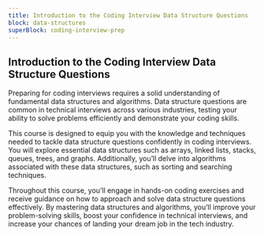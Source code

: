 ```yaml
---
title: Introduction to the Coding Interview Data Structure Questions
block: data-structures
superBlock: coding-interview-prep
---
```


## Introduction to the Coding Interview Data Structure Questions

Preparing for coding interviews requires a solid understanding of fundamental data structures and algorithms. Data structure questions are common in technical interviews across various industries, testing your ability to solve problems efficiently and demonstrate your coding skills.

This course is designed to equip you with the knowledge and techniques needed to tackle data structure questions confidently in coding interviews. You will explore essential data structures such as arrays, linked lists, stacks, queues, trees, and graphs. Additionally, you’ll delve into algorithms associated with these data structures, such as sorting and searching techniques.

Throughout this course, you’ll engage in hands-on coding exercises and receive guidance on how to approach and solve data structure questions effectively. By mastering data structures and algorithms, you’ll improve your problem-solving skills, boost your confidence in technical interviews, and increase your chances of landing your dream job in the tech industry.
